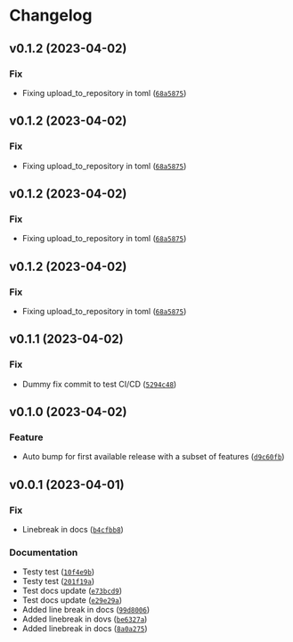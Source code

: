 # Changelog

<!--next-version-placeholder-->

## v0.1.2 (2023-04-02)
### Fix
* Fixing upload_to_repository in toml ([`68a5875`](https://github.com/tjtharrison/tmac/commit/68a587550272a5c19c7292727afdc7fae2186e4b))

## v0.1.2 (2023-04-02)
### Fix
* Fixing upload_to_repository in toml ([`68a5875`](https://github.com/tjtharrison/tmac/commit/68a587550272a5c19c7292727afdc7fae2186e4b))

## v0.1.2 (2023-04-02)
### Fix
* Fixing upload_to_repository in toml ([`68a5875`](https://github.com/tjtharrison/tmac/commit/68a587550272a5c19c7292727afdc7fae2186e4b))

## v0.1.2 (2023-04-02)
### Fix
* Fixing upload_to_repository in toml ([`68a5875`](https://github.com/tjtharrison/tmac/commit/68a587550272a5c19c7292727afdc7fae2186e4b))

## v0.1.1 (2023-04-02)
### Fix
* Dummy fix commit to test CI/CD ([`5294c48`](https://github.com/tjtharrison/tmac/commit/5294c480389585c88b08a46e93e4e34b1ffaf0de))

## v0.1.0 (2023-04-02)
### Feature
* Auto bump for first available release with a subset of features ([`d9c60fb`](https://github.com/tjtharrison/tmac/commit/d9c60fbffe51a3777e9f7eebb81ba8a8a6e3d0c8))

## v0.0.1 (2023-04-01)
### Fix
* Linebreak in docs ([`b4cfbb8`](https://github.com/tjtharrison/tmac/commit/b4cfbb8728d7a2365dd7cd57c4fafc08c2a2cd0a))

### Documentation
* Testy test ([`10f4e9b`](https://github.com/tjtharrison/tmac/commit/10f4e9b40b8088f37dee31d1cff674fcb24bbde9))
* Testy test ([`201f19a`](https://github.com/tjtharrison/tmac/commit/201f19acb69512b95be697573017514fa2f765bd))
* Test docs update ([`e73bcd9`](https://github.com/tjtharrison/tmac/commit/e73bcd944dd61a839e127b371fec3953a928b4a8))
* Test docs update ([`e29e29a`](https://github.com/tjtharrison/tmac/commit/e29e29a52ada3a17abed59fac2acc9f4efedbf28))
* Added line break in docs ([`99d8006`](https://github.com/tjtharrison/tmac/commit/99d800603fef8f9cebdc0f8baee86a1f21be020f))
* Added linebreak in dovs ([`be6327a`](https://github.com/tjtharrison/tmac/commit/be6327aff678bab357e740959e396a173ed6b27e))
* Added linebreak in docs ([`8a0a275`](https://github.com/tjtharrison/tmac/commit/8a0a275fd18d310cf512b769bf99159474903288))
